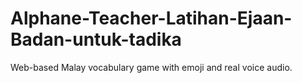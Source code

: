 # Alphane-Teacher-Latihan-Ejaan-Badan-untuk-tadika
Web-based Malay vocabulary game with emoji and real voice audio.
